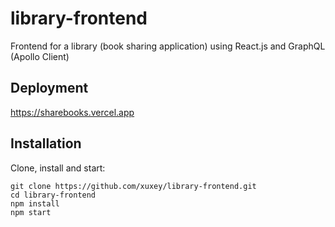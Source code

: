 # library-frontend

Frontend for a library (book sharing application) using React.js and GraphQL (Apollo Client)

## Deployment

https://sharebooks.vercel.app

## Installation

Clone, install and start:

```
git clone https://github.com/xuxey/library-frontend.git
cd library-frontend
npm install
npm start
``` 

